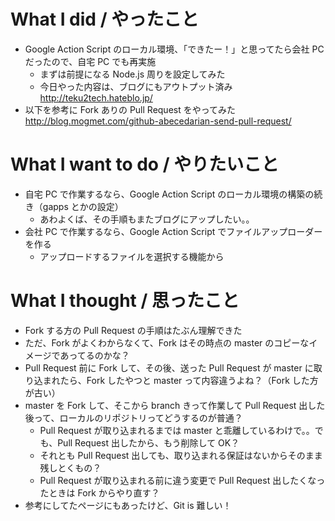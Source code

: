 # What I did / やったこと
- Google Action Script のローカル環境、「できたー！」と思ってたら会社 PC だったので、自宅 PC でも再実施  
    - まずは前提になる Node.js 周りを設定してみた  
    - 今日やった内容は、ブログにもアウトプット済み  
    http://teku2tech.hateblo.jp/  
- 以下を参考に Fork ありの Pull Request をやってみた  
http://blog.mogmet.com/github-abecedarian-send-pull-request/  

# What I want to do / やりたいこと
- 自宅 PC で作業するなら、Google Action Script のローカル環境の構築の続き（gapps とかの設定）  
    - あわよくば、その手順もまたブログにアップしたい。。
- 会社 PC で作業するなら、Google Action Script でファイルアップローダーを作る  
    - アップロードするファイルを選択する機能から

# What I thought / 思ったこと
- Fork する方の Pull Request の手順はたぶん理解できた  
- ただ、Fork がよくわからなくて、Fork はその時点の master のコピーなイメージであってるのかな？  
- Pull Request 前に Fork して、その後、送った Pull Request が master に取り込まれたら、Fork したやつと master って内容違うよね？（Fork した方が古い）  
- master を Fork して、そこから branch きって作業して Pull Request 出した後って、ローカルのリポジトリってどうするのが普通？  
    - Pull Request が取り込まれるまでは master と乖離しているわけで。。でも、Pull Request 出したから、もう削除して OK？  
    - それとも Pull Request 出しても、取り込まれる保証はないからそのまま残しとくもの？  
    - Pull Request が取り込まれる前に違う変更で Pull Request 出したくなったときは Fork からやり直す？  
- 参考にしてたページにもあったけど、Git is 難しい！  
